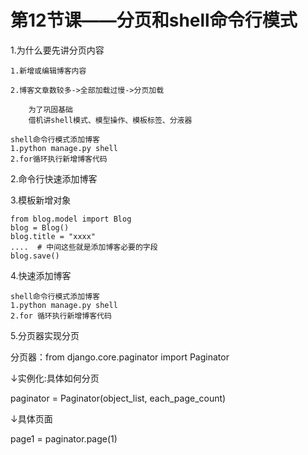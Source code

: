 # 第12节课——分页和shell命令行模式

1.为什么要先讲分页内容

    1.新增或编辑博客内容
    
    2.博客文章数较多->全部加载过慢->分页加载
    
        为了巩固基础
        借机讲shell模式、模型操作、模板标签、分液器
        
    shell命令行模式添加博客
    1.python manage.py shell
    2.for循环执行新增博客代码
    
2.命令行快速添加博客

3.模板新增对象

```
from blog.model import Blog
blog = Blog()
blog.title = "xxxx"
....  # 中间这些就是添加博客必要的字段
blog.save()
```

4.快速添加博客

```
shell命令行模式添加博客
1.python manage.py shell
2.for 循环执行新增博客代码
```

5.分页器实现分页

分页器：from django.core.paginator import Paginator

↓实例化:具体如何分页

paginator = Paginator(object_list, each_page_count)

↓具体页面

page1 = paginator.page(1)

    